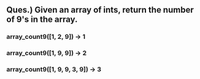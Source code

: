 ## Ques.) Given an array of ints, return the number of 9's in the array.

### array_count9([1, 2, 9]) → 1

### array_count9([1, 9, 9]) → 2

### array_count9([1, 9, 9, 3, 9]) → 3
